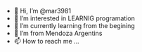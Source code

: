 - 👋 Hi, I’m @mar3981
- 👀 I’m interested in LEARNIG programation
- 🌱 I’m currently learning from the begining
- 💞️ I’m from Mendoza Argentins
- 📫 How to reach me ...

<!---
mar3981/mar3981 is a ✨ special ✨ repository because its `README.md` (this file) appears on your GitHub profile.
You can click the Preview link to take a look at your changes.
--->
